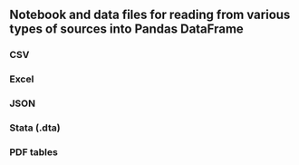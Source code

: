 ## Notebook and data files for reading from various types of sources into Pandas DataFrame

### CSV
### Excel
### JSON
### Stata (.dta)
### PDF tables
